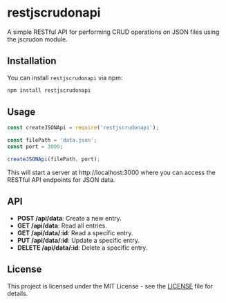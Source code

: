 # restjscrudonapi

A simple RESTful API for performing CRUD operations on JSON files using the jscrudon module.

## Installation

You can install `restjscrudonapi` via npm:

```bash
npm install restjscrudonapi
```

## Usage

```javascript
const createJSONApi = require('restjscrudonapi');

const filePath = 'data.json';
const port = 3000;

createJSONApi(filePath, port);
```

This will start a server at http://localhost:3000 where you can access the RESTful API endpoints for JSON data.

## API

- **POST /api/data**: Create a new entry.
- **GET /api/data**: Read all entries.
- **GET /api/data/:id**: Read a specific entry.
- **PUT /api/data/:id**: Update a specific entry.
- **DELETE /api/data/:id**: Delete a specific entry.

## License

This project is licensed under the MIT License - see the [LICENSE](LICENSE) file for details.
